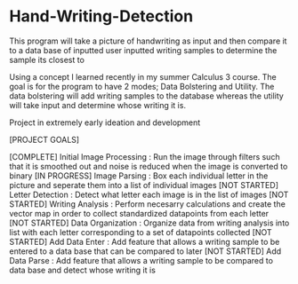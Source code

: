 # Hand-Writing-Detection
This program will take a picture of handwriting as input and then compare it to a data base of inputted user inputted writing samples to determine the sample its closest to

Using a concept I learned recently in my summer Calculus 3 course. The goal is for the program to have 2 modes; Data Bolstering and Utility. The data bolstering will add writing samples to the database whereas the utility will take input and determine whose writing it is.

Project in extremely early ideation and development





[PROJECT GOALS]

[COMPLETE]     Initial Image Processing : Run the image through filters such that it is smoothed out and noise is reduced when the image is converted to binary
[IN PROGRESS]             Image Parsing : Box each individual letter in the picture and seperate them into a list of individual images
[NOT STARTED]          Letter Detection : Detect what letter each image is in the list of images
[NOT STARTED]          Writing Analysis : Perform necesarry calculations and create the vector map in order to collect standardized datapoints from each letter
[NOT STARTED]         Data Organization : Organize data from writing analysis into list with each letter corresponding to a set of datapoints collected
[NOT STARTED]            Add Data Enter : Add feature that allows a writing sample to be entered to a data base that can be compared to later
[NOT STARTED]            Add Data Parse : Add feature that allows a writing sample to be compared to data base and detect whose writing it is


